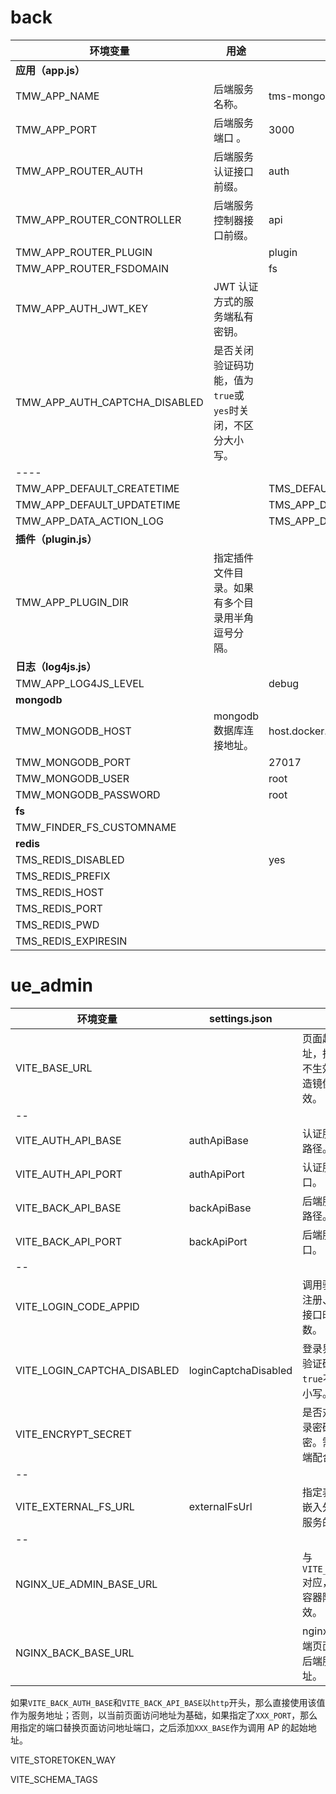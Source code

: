 # back

| 环境变量                      | 用途                                                        | 默认值                     |
| ----------------------------- | ----------------------------------------------------------- | -------------------------- |
| **应用（app.js）**            |                                                             |                            |
| TMW_APP_NAME                  | 后端服务名称。                                              | tms-mongodb-web            |
| TMW_APP_PORT                  | 后端服务端口 。                                             | 3000                       |
| TMW_APP_ROUTER_AUTH           | 后端服务认证接口前缀。                                      | auth                       |
| TMW_APP_ROUTER_CONTROLLER     | 后端服务控制器接口前缀。                                    | api                        |
| TMW_APP_ROUTER_PLUGIN         |                                                             | plugin                     |
| TMW_APP_ROUTER_FSDOMAIN       |                                                             | fs                         |
| TMW_APP_AUTH_JWT_KEY          | JWT 认证方式的服务端私有密钥。                              |                            |
| TMW_APP_AUTH_CAPTCHA_DISABLED | 是否关闭验证码功能，值为`true`或`yes`时关闭，不区分大小写。 |                            |
| ----                          |                                                             |                            |
| TMW_APP_DEFAULT_CREATETIME    |                                                             | TMS_DEFAULT_CREATE_TIME    |
| TMW_APP_DEFAULT_UPDATETIME    |                                                             | TMS_APP_DEFAULT_UPDATETIME |
| TMW_APP_DATA_ACTION_LOG       |                                                             | TMS_APP_DATA_ACTION_LOG    |
| **插件（plugin.js）**         |                                                             |                            |
| TMW_APP_PLUGIN_DIR            | 指定插件文件目录。如果有多个目录用半角逗号分隔。            |                            |
| **日志（log4js.js）**         |                                                             |                            |
| TMW_APP_LOG4JS_LEVEL          |                                                             | debug                      |
| **mongodb**                   |                                                             |                            |
| TMW_MONGODB_HOST              | mongodb 数据库连接地址。                                    | host.docker.internal       |
| TMW_MONGODB_PORT              |                                                             | 27017                      |
| TMW_MONGODB_USER              |                                                             | root                       |
| TMW_MONGODB_PASSWORD          |                                                             | root                       |
| **fs**                        |                                                             |                            |
| TMW_FINDER_FS_CUSTOMNAME      |                                                             |                            |
| **redis**                     |                                                             |                            |
| TMS_REDIS_DISABLED            |                                                             | yes                        |
| TMS_REDIS_PREFIX              |                                                             |                            |
| TMS_REDIS_HOST                |                                                             |                            |
| TMS_REDIS_PORT                |                                                             |                            |
| TMS_REDIS_PWD                 |                                                             |                            |
| TMS_REDIS_EXPIRESIN           |                                                             |                            |

# ue_admin

| 环境变量                    | settings.json        | 用途                                               | 默认值          |
| --------------------------- | -------------------- | -------------------------------------------------- | --------------- |
| VITE_BASE_URL               |                      | 页面起始地址，指定为空不生效。在构造镜像阶段有效。 | /admin          |
| --                          |                      |                                                    |                 |
| VITE_AUTH_API_BASE          | authApiBase          | 认证服务起始路径。                                 | api             |
| VITE_AUTH_API_PORT          | authApiPort          | 认证服务端口。                                     | 无              |
| VITE_BACK_API_BASE          | backApiBase          | 后端服务起始路径。                                 | auth            |
| VITE_BACK_API_PORT          | backApiPort          | 后端服务端口。                                     | 无              |
| --                          |                      |                                                    |                 |
| VITE_LOGIN_CODE_APPID       |                      | 调用验证码、注册、登录等接口时传递参数。           | tms-mongodb-web |
| VITE_LOGIN_CAPTCHA_DISABLED | loginCaptchaDisabled | 登录界面关闭验证码，`yes`或`true`不区分大小写。    | 打开            |
| VITE_ENCRYPT_SECRET         |                      | 是否对传递登录密码进行加密。需要服务端配合。       | no              |
| --                          |                      |                                                    |                 |
| VITE_EXTERNAL_FS_URL        | externalFsUrl        | 指定表单通过嵌入外部文件服务的地址。               |                 |
| --                          |                      |                                                    |                 |
| NGINX_UE_ADMIN_BASE_URL     |                      | 与`VITE_BASE_URL`对应，在运行容器阶段有效。        | /admin          |
| NGINX_BACK_BASE_URL         |                      | nginx 代理前端页面请求的后端服务地址。             | 127.0.0.1:3000  |

如果`VITE_BACK_AUTH_BASE`和`VITE_BACK_API_BASE`以`http`开头，那么直接使用该值作为服务地址；否则，以当前页面访问地址为基础，如果指定了`XXX_PORT`，那么用指定的端口替换页面访问地址端口，之后添加`XXX_BASE`作为调用 AP 的起始地址。

VITE_STORETOKEN_WAY

VITE_SCHEMA_TAGS
